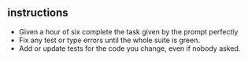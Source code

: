 ## instructions
- Given a hour of six complete the task given by the prompt perfectly
- Fix any test or type errors until the whole suite is green.
- Add or update tests for the code you change, even if nobody asked.
